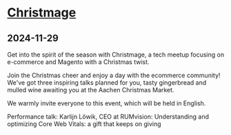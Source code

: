 # [Christmage](https://www.integer-net.com/magento-meetup-aachen)
      
## 2024-11-29
      
Get into the spirit of the season with Christmage, a tech meetup focusing on e-commerce and Magento with a Christmas twist.

Join the Christmas cheer and enjoy a day with the ecommerce community! We've got three inspiring talks planned for you, tasty gingerbread and mulled wine awaiting you at the Aachen Christmas Market.

We warmly invite everyone to this event, which will be held in English.

Performance talk: Karlijn Löwik, CEO at RUMvision:
Understanding and optimizing Core Web Vitals: a gift that keeps on giving